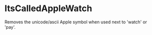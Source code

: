 ItsCalledAppleWatch
===================

Removes the unicode/ascii Apple symbol when used next to 'watch' or 'pay'. 
